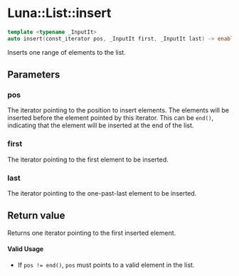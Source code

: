 # Luna::List::insert

```c++
template <typename _InputIt>
auto insert(const_iterator pos, _InputIt first, _InputIt last) -> enable_if_t<!is_integral_v< _InputIt >, List< _Ty, _Alloc >::iterator >
```

Inserts one range of elements to the list. 



## Parameters
### pos
The iterator pointing to the position to insert elements. The elements will be inserted before the element pointed by this iterator. This can be `end()`, indicating that the element will be inserted at the end of the list. 

### first
The iterator pointing to the first element to be inserted. 

### last
The iterator pointing to the one-past-last element to be inserted. 

## Return value
Returns one iterator pointing to the first inserted element. 

#### Valid Usage
* If `pos != end()`, `pos` must points to a valid element in the list. 

